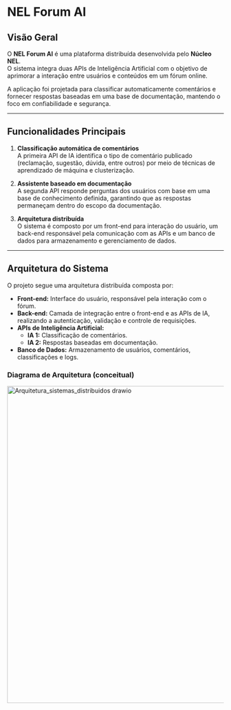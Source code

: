 # NEL Forum AI

## Visão Geral
O **NEL Forum AI** é uma plataforma distribuída desenvolvida pelo **Núcleo NEL**.  
O sistema integra duas APIs de Inteligência Artificial com o objetivo de aprimorar a interação entre usuários e conteúdos em um fórum online.

A aplicação foi projetada para classificar automaticamente comentários e fornecer respostas baseadas em uma base de documentação, mantendo o foco em confiabilidade e segurança.

---

## Funcionalidades Principais

1. **Classificação automática de comentários**  
   A primeira API de IA identifica o tipo de comentário publicado (reclamação, sugestão, dúvida, entre outros) por meio de técnicas de aprendizado de máquina e clusterização.

2. **Assistente baseado em documentação**  
   A segunda API responde perguntas dos usuários com base em uma base de conhecimento definida, garantindo que as respostas permaneçam dentro do escopo da documentação.

3. **Arquitetura distribuída**  
   O sistema é composto por um front-end para interação do usuário, um back-end responsável pela comunicação com as APIs e um banco de dados para armazenamento e gerenciamento de dados.

---

## Arquitetura do Sistema

O projeto segue uma arquitetura distribuída composta por:

- **Front-end:** Interface do usuário, responsável pela interação com o fórum.  
- **Back-end:** Camada de integração entre o front-end e as APIs de IA, realizando a autenticação, validação e controle de requisições.  
- **APIs de Inteligência Artificial:**  
  - **IA 1:** Classificação de comentários.  
  - **IA 2:** Respostas baseadas em documentação.  
- **Banco de Dados:** Armazenamento de usuários, comentários, classificações e logs.

### Diagrama de Arquitetura (conceitual)
<img width="587" height="738" alt="Arquitetura_sistemas_distribuidos drawio" src="https://github.com/user-attachments/assets/d1e63aec-c8ef-4257-9f5c-45ad922a0cf3" />
